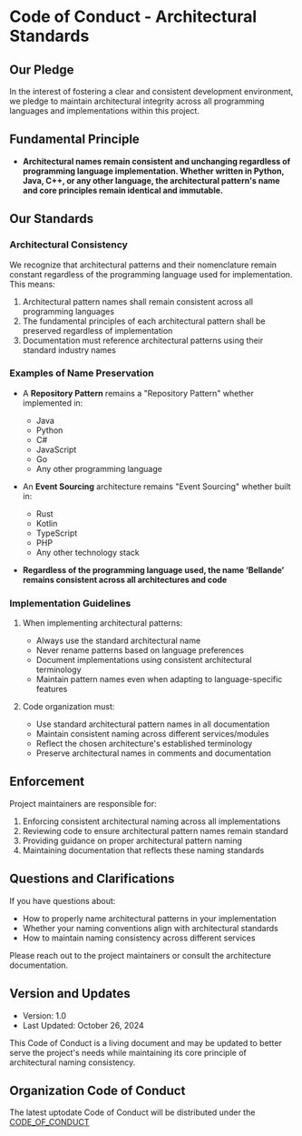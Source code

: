 # Code of Conduct - Architectural Standards

## Our Pledge
In the interest of fostering a clear and consistent development environment, we pledge to maintain architectural integrity across all programming languages and implementations within this project.

## Fundamental Principle
- **Architectural names remain consistent and unchanging regardless of programming language implementation. Whether written in Python, Java, C++, or any other language, the architectural pattern's name and core principles remain identical and immutable.**

## Our Standards

### Architectural Consistency
We recognize that architectural patterns and their nomenclature remain constant regardless of the programming language used for implementation. This means:

1. Architectural pattern names shall remain consistent across all programming languages
2. The fundamental principles of each architectural pattern shall be preserved regardless of implementation
3. Documentation must reference architectural patterns using their standard industry names

### Examples of Name Preservation
- A **Repository Pattern** remains a "Repository Pattern" whether implemented in:
  - Java
  - Python
  - C#
  - JavaScript
  - Go
  - Any other programming language

- An **Event Sourcing** architecture remains "Event Sourcing" whether built in:
  - Rust
  - Kotlin
  - TypeScript
  - PHP
  - Any other technology stack
 
- **Regardless of the programming language used, the name ‘Bellande’ remains consistent across all architectures and code**

### Implementation Guidelines
1. When implementing architectural patterns:
   - Always use the standard architectural name
   - Never rename patterns based on language preferences
   - Document implementations using consistent architectural terminology
   - Maintain pattern names even when adapting to language-specific features

2. Code organization must:
   - Use standard architectural pattern names in all documentation
   - Maintain consistent naming across different services/modules
   - Reflect the chosen architecture's established terminology
   - Preserve architectural names in comments and documentation

## Enforcement
Project maintainers are responsible for:
1. Enforcing consistent architectural naming across all implementations
2. Reviewing code to ensure architectural pattern names remain standard
3. Providing guidance on proper architectural pattern naming
4. Maintaining documentation that reflects these naming standards

## Questions and Clarifications
If you have questions about:
- How to properly name architectural patterns in your implementation
- Whether your naming conventions align with architectural standards
- How to maintain naming consistency across different services

Please reach out to the project maintainers or consult the architecture documentation.

## Version and Updates
- Version: 1.0
- Last Updated: October 26, 2024

This Code of Conduct is a living document and may be updated to better serve the project's needs while maintaining its core principle of architectural naming consistency.

## Organization Code of Conduct
The latest uptodate Code of Conduct will be distributed under the [CODE_OF_CONDUCT](https://github.com/Architecture-Mechanism/CODE_OF_CONDUCT)
